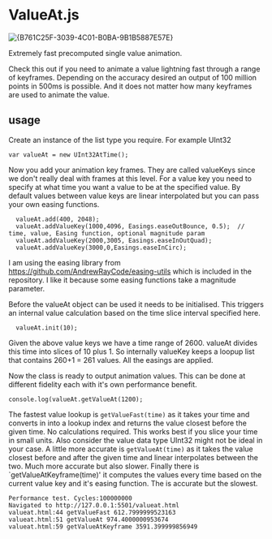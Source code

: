# ValueAt.js

![{B761C25F-3039-4C01-B0BA-9B1B5887E57E}](https://github.com/user-attachments/assets/bf081ad8-f117-4afa-9a5d-026c9b749ae4)


Extremely fast precomputed single value animation.

Check this out if you need to animate a value lightning fast through a range of keyframes.
Depending on the accuracy desired an output of 100 million points in 500ms is possible.
And it does not matter how many keyframes are used to animate the value.

##  usage

Create an instance of the list type you require.
For example UInt32

```
var valueAt = new UInt32AtTime();
```

Now you add your animation key frames. They are called valueKeys since we don't really deal with frames at this level.
For a value key you need to specify at what time you want a value to be at the specified value.
By default values between value keys are linear interpolated but you can pass your own easing functions.

```
  valueAt.add(400, 2048);
  valueAt.addValueKey(1000,4096, Easings.easeOutBounce, 0.5);  // time, value, Easing function, optional magnitude param
  valueAt.addValueKey(2000,3005, Easings.easeInOutQuad);
  valueAt.addValueKey(3000,0,Easings.easeInCirc);
```

I am using the easing library from https://github.com/AndrewRayCode/easing-utils which is included in the repository.
I like it because some easing functions take a magnitude parameter.

Before the valueAt object can be used it needs to be initialised. This triggers an internal value calculation based on the time slice interval specified here.

```
  valueAt.init(10);
```

Given the above value keys we have a time range of 2600. valueAt divides this time into slices of 10 plus 1.
So internally valueKey keeps a loopup list that contains 260+1 = 261 values. All the easings are applied.

Now the class is ready to output animation values. This can be done at different fidelity each with it's own performance benefit.

```
console.log(valueAt.getValueAt(1200);
```

The fastest value lookup is `getValueFast(time)` as it takes your time and converts in into a lookup index and returns the value closest before the given time. No calculations required.
This works best if you slice your time in small units. Also consider the value data type UInt32 might not be ideal in your case.
A little more accurate is `getValueAt(time)` as it takes the value closest before and after the given time and linear interpolates between the two. Much more accurate but also slower.
Finally there is `getValueAtKeyframe(time)' it computes the values every time based on the current value key and it's easing function. The is accurate but the slowest.

```
Performance test. Cycles:100000000
Navigated to http://127.0.0.1:5501/valueat.html
valueat.html:44 getValueFast 612.7999999523163
valueat.html:51 getValueAt 974.4000000953674
valueat.html:59 getValueAtKeyframe 3591.399999856949
```
